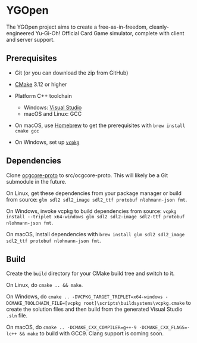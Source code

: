# YGOpen

The YGOpen project aims to create a free-as-in-freedom, cleanly-engineered Yu-Gi-Oh! Official Card Game simulator, complete with client and server support.

## Prerequisites

- Git (or you can download the zip from GitHub)
- [CMake](https://cmake.org/download/) 3.12 or higher
- Platform C++ toolchain
  - Windows: [Visual Studio](https://visualstudio.microsoft.com/)
  - macOS and Linux: GCC

- On macOS, use [Homebrew](https://brew.sh/) to get the prerequisites with `brew install cmake gcc`
- On Windows, set up [`vcpkg`](https://github.com/microsoft/vcpkg)

## Dependencies

Clone [ocgcore-proto](https://github.com/DyXel/ocgcore-proto) to src/ocgcore-proto. This will likely be a Git submodule in the future.

On Linux, get these dependencies from your package manager or build from source: `glm sdl2 sdl2_image sdl2_ttf protobuf nlohmann-json fmt`.

On Windows, invoke vcpkg to build dependencies from source: `vcpkg install --triplet x64-windows glm sdl2 sdl2-image sdl2-ttf protobuf nlohmann-json fmt`.

On macOS, install dependencies with `brew install glm sdl2 sdl2_image sdl2_ttf protobuf nlohmann-json fmt`.

## Build

Create the `build` directory for your CMake build tree and switch to it.

On Linux, do `cmake .. && make`.

On Windows, do `cmake .. -DVCPKG_TARGET_TRIPLET=x64-windows -DCMAKE_TOOLCHAIN_FILE=[vcpkg root]\scripts\buildsystems\vcpkg.cmake` to create the solution files and then build from the generated Visual Studio `.sln` file.

On macOS, do `cmake .. -DCMAKE_CXX_COMPILER=g++-9 -DCMAKE_CXX_FLAGS=-lc++ && make` to build with GCC9. Clang support is coming soon.

